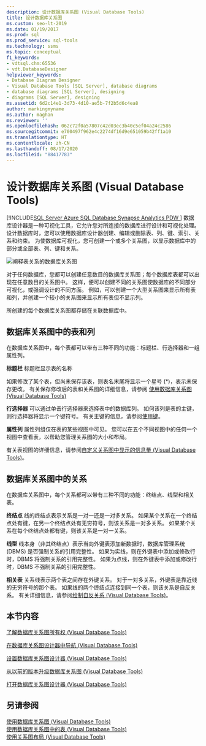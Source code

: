 ```yaml
---
description: 设计数据库关系图 (Visual Database Tools)
title: 设计数据库关系图
ms.custom: seo-lt-2019
ms.date: 01/19/2017
ms.prod: sql
ms.prod_service: sql-tools
ms.technology: ssms
ms.topic: conceptual
f1_keywords:
- vdtsql.chm:65536
- vdt.DatabaseDesigner
helpviewer_keywords:
- Database Diagram Designer
- Visual Database Tools [SQL Server], database diagrams
- database diagrams [SQL Server], designing
- diagrams [SQL Server], designing
ms.assetid: 6d2c14e1-3d73-4d10-ae5b-7f2b5d6c4ea8
author: markingmyname
ms.author: maghan
ms.reviewer: ''
ms.openlocfilehash: 062c72f0a57807c42d03ec3b40c5ef04a24c2586
ms.sourcegitcommit: e700497f962e4c2274df16d9e651059b42ff1a10
ms.translationtype: HT
ms.contentlocale: zh-CN
ms.lasthandoff: 08/17/2020
ms.locfileid: "88417783"
---
```

# <a name="design-database-diagrams-visual-database-tools"></a>设计数据库关系图 (Visual Database Tools)
[!INCLUDE[SQL Server Azure SQL Database Synapse Analytics PDW ](../../includes/applies-to-version/sql-asdb-asdbmi-asa-pdw.md)]
数据库设计器是一种可视化工具，它允许您对所连接的数据库进行设计和可视化处理。 设计数据库时，您可以使用数据库设计器创建、编辑或删除表、列、键、索引、关系和约束。 为使数据库可视化，您可创建一个或多个关系图，以显示数据库中的部分或全部表、列、键和关系。  
  
![阐释表关系的数据库关系图](../../ssms/visual-db-tools/media/dv3w7c1.gif "阐释表关系的数据库关系图")  
  
对于任何数据库，您都可以创建任意数目的数据库关系图；每个数据库表都可以出现在任意数目的关系图中。 这样，便可以创建不同的关系图使数据库的不同部分可视化，或强调设计的不同方面。 例如，可以创建一个大型关系图来显示所有表和列，并创建一个较小的关系图来显示所有表但不显示列。  
  
所创建的每个数据库关系图都存储在关联数据库中。  
  
## <a name="tables-and-columns-in-a-database-diagram"></a>数据库关系图中的表和列  
在数据库关系图中，每个表都可以带有三种不同的功能：标题栏、行选择器和一组属性列。  
  
**标题栏** 标题栏显示表的名称  
  
如果修改了某个表，但尚未保存该表，则表名末尾将显示一个星号 (*)，表示未保存更改。 有关保存修改后的表和关系图的详细信息，请参阅 [使用数据库关系图 (Visual Database Tools)](../../ssms/visual-db-tools/work-with-database-diagrams-visual-database-tools.md)  
  
**行选择器** 可以通过单击行选择器来选择表中的数据库列。 如何该列是表的主键，则行选择器将显示一个键符号。 有关主键的信息，请参阅[使用键](https://msdn.microsoft.com/31fbcc9f-2dc5-4bf9-aa50-ed70ec7b5bcd)。  
  
**属性列** 属性列组仅在表的某些视图中可见。 您可以在五个不同视图中的任何一个视图中查看表，以帮助您管理关系图的大小和布局。  
  
有关表视图的详细信息，请参阅[自定义关系图中显示的信息量 (Visual Database Tools)](../../ssms/visual-db-tools/customize-the-amount-of-information-displayed-in-diagrams-visual-database-tools.md)。  
  
## <a name="relationships-in-a-database-diagram"></a>数据库关系图中的关系  
在数据库关系图中，每个关系都可以带有三种不同的功能：终结点、线型和相关表。  
  
**终结点** 线的终结点表示关系是一对一还是一对多关系。 如果某个关系在一个终结点处有键，在另一个终结点处有无穷符号，则该关系是一对多关系。 如果某个关系在每个终结点处都有键，则该关系是一对一关系。  
  
**线型** 线本身（非其终结点）表示当向外键表添加新数据时，数据库管理系统 (DBMS) 是否强制关系的引用完整性。 如果为实线，则在外键表中添加或修改行时，DBMS 将强制关系的引用完整性。 如果为点线，则在外键表中添加或修改行时，DBMS 不强制关系的引用完整性。  
  
**相关表** 关系线表示两个表之间存在外键关系。 对于一对多关系，外键表是靠近线的无穷符号的那个表。 如果线的两个终结点连接到同一个表，则该关系是自反关系。 有关详细信息，请参阅[绘制自反关系 (Visual Database Tools)](../../ssms/visual-db-tools/draw-reflexive-relationships-visual-database-tools.md)。  
  
## <a name="in-this-section"></a>本节内容  
[了解数据库关系图所有权 (Visual Database Tools)](../../ssms/visual-db-tools/understand-database-diagram-ownership-visual-database-tools.md)  
  
[在数据库关系图设计器中导航 (Visual Database Tools)](../../ssms/visual-db-tools/navigate-in-database-diagram-designer-visual-database-tools.md)  
  
[设置数据库关系图设计器 (Visual Database Tools)](../../ssms/visual-db-tools/set-up-database-diagram-designer-visual-database-tools.md)  
  
[从以前的版本升级数据库关系图 (Visual Database Tools)](../../ssms/visual-db-tools/upgrade-database-diagrams-from-previous-editions-visual-database-tools.md)  
  
[打开数据库关系图设计器 (Visual Database Tools)](../../ssms/visual-db-tools/open-database-diagram-designer-visual-database-tools.md)  
  
## <a name="see-also"></a>另请参阅  
[使用数据库关系图 (Visual Database Tools)](../../ssms/visual-db-tools/work-with-database-diagrams-visual-database-tools.md)  
[使用数据库关系图中的表 (Visual Database Tools)](../../ssms/visual-db-tools/work-with-tables-in-database-diagram-visual-database-tools.md)  
[使用关系图布局 (Visual Database Tools)](../../ssms/visual-db-tools/work-with-diagram-layout-visual-database-tools.md)  
  
